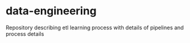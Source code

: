 # data-engineering
Repository describing etl learning process with details of pipelines and process details
